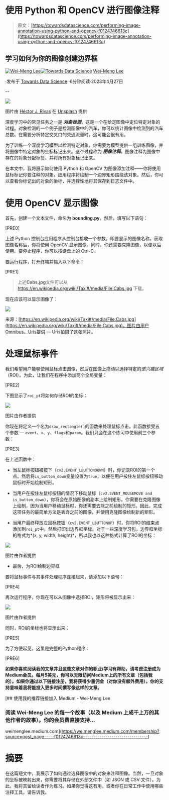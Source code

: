# 使用 Python 和 OpenCV 进行图像注释

> 原文：[https://towardsdatascience.com/performing-image-annotation-using-python-and-opencv-f0124746613c](https://towardsdatascience.com/performing-image-annotation-using-python-and-opencv-f0124746613c)

## 学习如何为你的图像创建边界框

[](https://weimenglee.medium.com/?source=post_page-----f0124746613c--------------------------------)[![Wei-Meng Lee](../Images/10fc13e8a6858502d6a7b89fcaad7a10.png)](https://weimenglee.medium.com/?source=post_page-----f0124746613c--------------------------------)[](https://towardsdatascience.com/?source=post_page-----f0124746613c--------------------------------)[![Towards Data Science](../Images/a6ff2676ffcc0c7aad8aaf1d79379785.png)](https://towardsdatascience.com/?source=post_page-----f0124746613c--------------------------------) [Wei-Meng Lee](https://weimenglee.medium.com/?source=post_page-----f0124746613c--------------------------------)

·发布于 [Towards Data Science](https://towardsdatascience.com/?source=post_page-----f0124746613c--------------------------------) ·6分钟阅读·2023年4月27日

--

![](../Images/36465bcf9bbb42baa466e690d7543696.png)

图片由 [Héctor J. Rivas](https://unsplash.com/es/@hjrc33?utm_source=medium&utm_medium=referral) 在 [Unsplash](https://unsplash.com/?utm_source=medium&utm_medium=referral) 提供

深度学习中的常见任务之一是 ***对象检测***，这是一个在给定图像中定位特定对象的过程。对象检测的一个例子是检测图像中的汽车，你可以统计图像中检测到的汽车总数。在需要分析特定交叉口的交通流量时，这可能会很有用。

为了训练一个深度学习模型以检测特定对象，你需要为模型提供一组训练图像，并将图像中特定对象的坐标标记出来。这个过程称为 ***图像注释***。图像注释为图像中存在的对象分配标签，并将所有对象标记出来。

在本文中，我将展示如何使用 Python 和 OpenCV 为图像添加注释——你将使用鼠标标记你要注释的对象，应用程序将绘制一个边界矩形围绕该对象。然后，你可以查看你标记出的对象的坐标，并选择性地将其保存到日志文件中。

# 使用 OpenCV 显示图像

首先，创建一个文本文件，命名为 **bounding.py**。然后，填写以下语句：

[PRE0]

上述 Python 控制台应用程序从控制台接收一个参数，即要显示的图像名称。获取图像名称后，你将使用 OpenCV 显示图像。同时，你还需要克隆图像，以便以后使用。要停止程序，你可以按键盘上的 Ctrl-C。

要运行程序，打开终端并输入以下命令：

[PRE1]

> 上述**Cabs.jpg**文件可以从 https://en.wikipedia.org/wiki/Taxi#/media/File:Cabs.jpg 下载。

现在应该可以显示图像了：

![](../Images/33de29c06cccb91f83e5d5f5e5d065f8.png)

来源：[https://en.wikipedia.org/wiki/Taxi#/media/File:Cabs.jpg](https://en.wikipedia.org/wiki/Taxi#/media/File:Cabs.jpg)。图片由用户Omnibus，Uris提供 — Uris拍摄了这张照片。

# 处理鼠标事件

我们希望用户能够使用鼠标点击图像，然后在图像上拖动以选择特定的*感兴趣区域*（ROI）。为此，让我们在程序中添加两个全局变量：

[PRE2]

下图显示了`roi_pt`将如何存储ROI的坐标：

![](../Images/09ea124a9d10035621becfade8b552f9.png)

图片由作者提供

你现在将定义一个名为`draw_rectangle()`的函数来处理鼠标点击。此函数接受五个参数 — `event`、`x`、`y`、`flags`和`param`。我们只会在这个练习中使用前三个参数：

[PRE3]

在上述函数中：

+   当左鼠标按钮被按下（`cv2.EVENT_LBUTTONDOWN`）时，你记录ROI的第一个点。然后将`is_button_down`变量设置为`True`，以便在用户按住左鼠标按钮移动鼠标时开始绘制矩形。

+   当用户在按住左鼠标按钮的情况下移动鼠标（`cv2.EVENT_MOUSEMOVE and is_button_down`），你将会在原始图像的副本上绘制矩形。你需要在克隆图像上绘制，因为当用户移动鼠标时，你还需要去除之前绘制的矩形。因此，完成这项任务的最简单方法是丢弃之前的图像，并使用克隆图像绘制新的矩形。

+   当用户最终释放左鼠标按钮（`cv2.EVENT_LBUTTONUP`）时，你将ROI的结束点添加到`roi_pt`中。然后打印出边界框坐标。对于一些深度学习包，边界框坐标的格式为*(x, y, width, height)*，所以我也以这种格式计算了ROI的坐标：

![](../Images/cc0f2a92021c300a886ecbcaf9b35b8f.png)

图片由作者提供

+   最后，为ROI绘制边界框

要将鼠标事件与其事件处理程序连接起来，请添加以下语句：

[PRE4]

再次运行程序，你现在可以从图像中选择ROI，矩形将被显示出来：

![](../Images/371c9a3ede3003b1bfdfcc43439a7dce.png)

图片由作者提供

同时，ROI的坐标也将显示出来：

[PRE5]

为了方便起见，这里是完整的Python程序：

[PRE6]

**如果你喜欢阅读我的文章并且这些文章对你的职业/学习有帮助，请考虑注册成为Medium会员。每月5美元，你可以无限访问Medium上的所有文章（包括我的）。如果你通过以下链接注册，我将获得少量佣金（对你没有额外费用）。你的支持意味着我将能投入更多时间撰写像这样的文章。**

[](https://weimenglee.medium.com/membership?source=post_page-----f0124746613c--------------------------------) [## 使用我的推荐链接加入 Medium - Wei-Meng Lee

### 阅读 Wei-Meng Lee 的每一个故事（以及 Medium 上成千上万的其他作者的故事）。你的会员费直接支持…

weimenglee.medium.com](https://weimenglee.medium.com/membership?source=post_page-----f0124746613c--------------------------------)

# 摘要

在这篇短文中，我展示了如何通过选择图像中的对象来注释图像。当然，一旦对象的坐标被映射出来，你需要将其存储在外部文件中（如 JSON 或 CSV 文件）。为此，我将其留给读者作为练习。如果你觉得这有用，或者你在日常工作中使用哪些注释工具，请告诉我。
